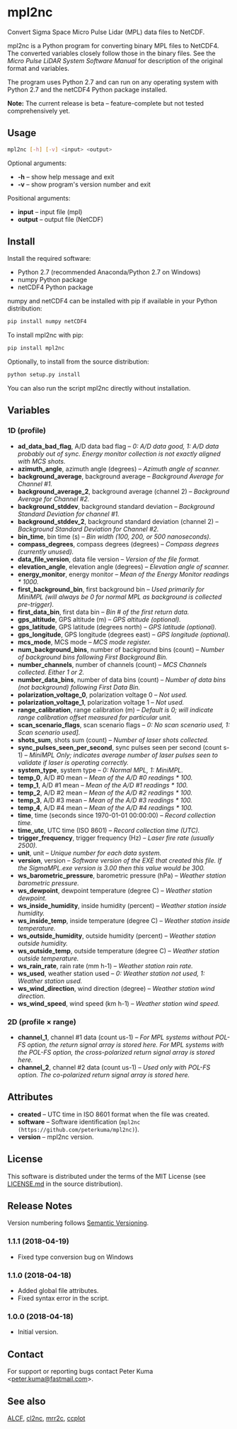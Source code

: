 # mpl2nc

Convert Sigma Space Micro Pulse Lidar (MPL) data files to NetCDF.

mpl2nc is a Python program for converting binary MPL files to NetCDF4. The
converted variables closely follow those in the binary files. See the *Micro
Pulse LiDAR System Software Manual* for description of the original format and
variables. 

The program uses Python 2.7 and can run on any operating system with
Python 2.7 and the netCDF4 Python package installed.

**Note:** The current release is beta – feature-complete but not tested comprehensively yet.

## Usage

```sh
mpl2nc [-h] [-v] <input> <output>
```

Optional arguments:

- **-h** – show help message and exit
- **-v** – show program's version number and exit

Positional arguments: 
- **input** – input file (mpl)
- **output** – output file (NetCDF)

## Install

Install the required software:

- Python 2.7 (recommended Anaconda/Python 2.7 on Windows)
- numpy Python package
- netCDF4 Python package

numpy and netCDF4 can be installed with pip if available in your Python distribution:

```sh
pip install numpy netCDF4
```

To install mpl2nc with pip:

```sh
pip install mpl2nc
````

Optionally, to install from the source distribution:

```sh
python setup.py install
```

You can also run the script mpl2nc directly without installation.

## Variables

### 1D (profile)

- **ad_data_bad_flag**, A/D data bad flag – *0: A/D data good, 1: A/D data probably out of sync. Energy monitor collection is not exactly aligned with MCS shots.*
- **azimuth_angle**, azimuth angle (degrees) – *Azimuth angle of scanner.*
- **background_average**, background average – *Background Average for Channel #1.*
- **background_average_2**, background average (channel 2) – *Background Average for Channel #2.*
- **background_stddev**, background standard deviation – *Background Standard Deviation for channel #1.*
- **background_stddev_2**, background standard deviation (channel 2) – *Background Standard Deviation for Channel #2.*
- **bin_time**, bin time (s) – *Bin width (100, 200, or 500 nanoseconds).*
- **compass_degrees**, compass degrees (degrees) – *Compass degrees (currently unused).*
- **data_file_version**, data file version – *Version of the file format.*
- **elevation_angle**, elevation angle (degrees) – *Elevation angle of scanner.*
- **energy_monitor**, energy monitor – *Mean of the Energy Monitor readings * 1000.*
- **first_background_bin**, first background bin – *Used primarily for MiniMPL (will always be 0 for normal MPL as background is collected pre-trigger).*
- **first_data_bin**, first data bin – *Bin # of the first return data.*
- **gps_altitude**, GPS altitude (m) – *GPS altitude (optional).*
- **gps_latitude**, GPS latitude (degrees north) – *GPS latitude (optional).*
- **gps_longitude**, GPS longitude (degrees east) – *GPS longitude (optional).*
- **mcs_mode**, MCS mode – *MCS mode register.*
- **num_background_bins**, number of background bins (count) – *Number of background bins following First Background Bin.*
- **number_channels**, number of channels (count) – *MCS Channels collected. Either 1 or 2.*
- **number_data_bins**, number of data bins (count) – *Number of data bins (not background) following First Data Bin.*
- **polarization_voltage_0**, polarization voltage 0 – *Not used.*
- **polarization_voltage_1**, polarization voltage 1 – *Not used.*
- **range_calibration**, range calibration (m) – *Default is 0; will indicate range calibration offset measured for particular unit.*
- **scan_scenario_flags**, scan scenario flags – *0: No scan scenario used, 1: Scan scenario used].*
- **shots_sum**, shots sum (count) – *Number of laser shots collected.*
- **sync_pulses_seen_per_second**, sync pulses seen per second (count s-1) – *MiniMPL Only; indicates average number of laser pulses seen to validate if laser is operating correctly.*
- **system_type**, system type – *0: Normal MPL, 1: MiniMPL.*
- **temp_0**, A/D #0 mean – *Mean of the A/D #0 readings * 100.*
- **temp_1**, A/D #1 mean – *Mean of the A/D #1 readings * 100.*
- **temp_2**, A/D #2 mean – *Mean of the A/D #2 readings * 100.*
- **temp_3**, A/D #3 mean – *Mean of the A/D #3 readings * 100.*
- **temp_4**, A/D #4 mean – *Mean of the A/D #4 readings * 100.*
- **time**, time (seconds since 1970-01-01 00:00:00) – *Record collection time.*
- **time_utc**, UTC time (ISO 8601) – *Record collection time (UTC).*
- **trigger_frequency**, trigger frequency (Hz) – *Laser fire rate (usually 2500).*
- **unit**, unit – *Unique number for each data system.*
- **version**, version – *Software version of the EXE that created this file. If the SigmaMPL.exe version is 3.00 then this value would be 300.*
- **ws_barometric_pressure**, barometric pressure (hPa) – *Weather station barometric pressure.*
- **ws_dewpoint**, dewpoint temperature (degree C) – *Weather station dewpoint.*
- **ws_inside_humidity**, inside humidity (percent) – *Weather station inside humidity.*
- **ws_inside_temp**, inside temperature (degree C) – *Weather station inside temperature.*
- **ws_outside_humidity**, outside humidity (percent) – *Weather station outside humidity.*
- **ws_outside_temp**, outside temperature (degree C) – *Weather station outside temperature.*
- **ws_rain_rate**, rain rate (mm h-1) – *Weather station rain rate.*
- **ws_used**, weather station used – *0: Weather station not used, 1: Weather station used.*
- **ws_wind_direction**, wind direction (degree) – *Weather station wind direction.*
- **ws_wind_speed**, wind speed (km h-1) – *Weather station wind speed.*

### 2D (profile × range)

- **channel_1**, channel #1 data (count us-1) – *For MPL systems without POL-FS option, the return signal array is stored here. For MPL systems with the POL-FS option, the cross-polarized return signal array is stored here.*
- **channel_2**, channel #2 data (count us-1) – *Used only with POL-FS option. The co-polarized return signal array is stored here.*

## Attributes

- **created** – UTC time in ISO 8601 format when the file was created.
- **software** – Software identification (`mpl2nc (https://github.com/peterkuma/mpl2nc)`).
- **version** – mpl2nc version.

## License

This software is distributed under the terms of the MIT License
(see [LICENSE.md](LICENSE.md) in the source distribution).

## Release Notes

Version numbering follows [Semantic Versioning](https://semver.org/).

### 1.1.1 (2018-04-19)

- Fixed type conversion bug on Windows

### 1.1.0 (2018-04-18)

- Added global file attributes.
- Fixed syntax error in the script.

### 1.0.0 (2018-04-18)

- Initial version.

## Contact

For support or reporting bugs contact Peter Kuma <<peter.kuma@fastmail.com>>.

## See also

[ALCF](https://alcf-lidar.github.io),
[cl2nc](https://github.com/peterkuma/cl2nc),
[mrr2c](https://github.com/peterkuma/mrr2c),
[ccplot](https://ccplot.org)
